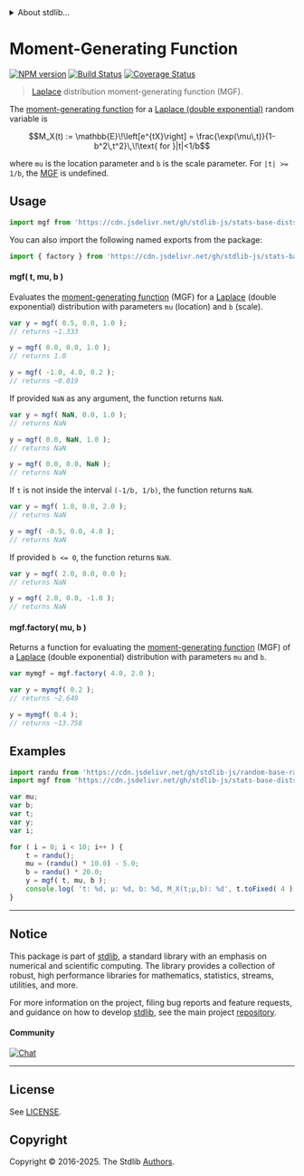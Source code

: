 <!--

@license Apache-2.0

Copyright (c) 2018 The Stdlib Authors.

Licensed under the Apache License, Version 2.0 (the "License");
you may not use this file except in compliance with the License.
You may obtain a copy of the License at

   http://www.apache.org/licenses/LICENSE-2.0

Unless required by applicable law or agreed to in writing, software
distributed under the License is distributed on an "AS IS" BASIS,
WITHOUT WARRANTIES OR CONDITIONS OF ANY KIND, either express or implied.
See the License for the specific language governing permissions and
limitations under the License.

-->


<details>
  <summary>
    About stdlib...
  </summary>
  <p>We believe in a future in which the web is a preferred environment for numerical computation. To help realize this future, we've built stdlib. stdlib is a standard library, with an emphasis on numerical and scientific computation, written in JavaScript (and C) for execution in browsers and in Node.js.</p>
  <p>The library is fully decomposable, being architected in such a way that you can swap out and mix and match APIs and functionality to cater to your exact preferences and use cases.</p>
  <p>When you use stdlib, you can be absolutely certain that you are using the most thorough, rigorous, well-written, studied, documented, tested, measured, and high-quality code out there.</p>
  <p>To join us in bringing numerical computing to the web, get started by checking us out on <a href="https://github.com/stdlib-js/stdlib">GitHub</a>, and please consider <a href="https://opencollective.com/stdlib">financially supporting stdlib</a>. We greatly appreciate your continued support!</p>
</details>

# Moment-Generating Function

[![NPM version][npm-image]][npm-url] [![Build Status][test-image]][test-url] [![Coverage Status][coverage-image]][coverage-url] <!-- [![dependencies][dependencies-image]][dependencies-url] -->

> [Laplace][laplace-distribution] distribution moment-generating function (MGF).

<!-- Section to include introductory text. Make sure to keep an empty line after the intro `section` element and another before the `/section` close. -->

<section class="intro">

The [moment-generating function][mgf] for a [Laplace (double exponential)][laplace-distribution] random variable is

<!-- <equation class="equation" label="eq:laplace_mgf_function" align="center" raw="M_X(t) := \mathbb{E}\!\left[e^{tX}\right] = \frac{\exp(\mu\,t)}{1-b^2\,t^2}\,\!\text{ for }|t|<1/b" alt="Moment-generating function (MGF) for a Laplace (double exponential) distribution."> -->

```math
M_X(t) := \mathbb{E}\!\left[e^{tX}\right] = \frac{\exp(\mu\,t)}{1-b^2\,t^2}\,\!\text{ for }|t|<1/b
```

<!-- <div class="equation" align="center" data-raw-text="M_X(t) := \mathbb{E}\!\left[e^{tX}\right] = \frac{\exp(\mu\,t)}{1-b^2\,t^2}\,\!\text{ for }|t|&lt;1/b" data-equation="eq:laplace_mgf_function">
    <img src="https://cdn.jsdelivr.net/gh/stdlib-js/stdlib@51534079fef45e990850102147e8945fb023d1d0/lib/node_modules/@stdlib/stats/base/dists/laplace/mgf/docs/img/equation_laplace_mgf_function.svg" alt="Moment-generating function (MGF) for a Laplace (double exponential) distribution.">
    <br>
</div> -->

<!-- </equation> -->

where `mu` is the location parameter and `b` is the scale parameter. For `|t| >= 1/b`, the [MGF][mgf] is undefined.

</section>

<!-- /.intro -->

<!-- Package usage documentation. -->



<section class="usage">

## Usage

```javascript
import mgf from 'https://cdn.jsdelivr.net/gh/stdlib-js/stats-base-dists-laplace-mgf@deno/mod.js';
```

You can also import the following named exports from the package:

```javascript
import { factory } from 'https://cdn.jsdelivr.net/gh/stdlib-js/stats-base-dists-laplace-mgf@deno/mod.js';
```

#### mgf( t, mu, b )

Evaluates the [moment-generating function][mgf] (MGF) for a [Laplace][laplace-distribution] (double exponential) distribution with parameters `mu` (location) and `b` (scale).

```javascript
var y = mgf( 0.5, 0.0, 1.0 );
// returns ~1.333

y = mgf( 0.0, 0.0, 1.0 );
// returns 1.0

y = mgf( -1.0, 4.0, 0.2 );
// returns ~0.019
```

If provided `NaN` as any argument, the function returns `NaN`.

```javascript
var y = mgf( NaN, 0.0, 1.0 );
// returns NaN

y = mgf( 0.0, NaN, 1.0 );
// returns NaN

y = mgf( 0.0, 0.0, NaN );
// returns NaN
```

If `t` is not inside the interval `(-1/b, 1/b)`, the function returns `NaN`.

```javascript
var y = mgf( 1.0, 0.0, 2.0 );
// returns NaN

y = mgf( -0.5, 0.0, 4.0 );
// returns NaN
```

If provided `b <= 0`, the function returns `NaN`.

```javascript
var y = mgf( 2.0, 0.0, 0.0 );
// returns NaN

y = mgf( 2.0, 0.0, -1.0 );
// returns NaN
```

#### mgf.factory( mu, b )

Returns a function for evaluating the [moment-generating function][mgf] (MGF) of a [Laplace][laplace-distribution] (double exponential) distribution with parameters `mu` and `b`.

```javascript
var mymgf = mgf.factory( 4.0, 2.0 );

var y = mymgf( 0.2 );
// returns ~2.649

y = mymgf( 0.4 );
// returns ~13.758
```

</section>

<!-- /.usage -->

<!-- Package usage notes. Make sure to keep an empty line after the `section` element and another before the `/section` close. -->

<section class="notes">

</section>

<!-- /.notes -->

<!-- Package usage examples. -->

<section class="examples">

## Examples

<!-- eslint no-undef: "error" -->

```javascript
import randu from 'https://cdn.jsdelivr.net/gh/stdlib-js/random-base-randu@deno/mod.js';
import mgf from 'https://cdn.jsdelivr.net/gh/stdlib-js/stats-base-dists-laplace-mgf@deno/mod.js';

var mu;
var b;
var t;
var y;
var i;

for ( i = 0; i < 10; i++ ) {
    t = randu();
    mu = (randu() * 10.0) - 5.0;
    b = randu() * 20.0;
    y = mgf( t, mu, b );
    console.log( 't: %d, µ: %d, b: %d, M_X(t;µ,b): %d', t.toFixed( 4 ), mu.toFixed( 4 ), b.toFixed( 4 ), y.toFixed( 4 ) );
}
```

</section>

<!-- /.examples -->

<!-- C interface documentation. -->



<!-- Section to include cited references. If references are included, add a horizontal rule *before* the section. Make sure to keep an empty line after the `section` element and another before the `/section` close. -->

<section class="references">

</section>

<!-- /.references -->

<!-- Section for related `stdlib` packages. Do not manually edit this section, as it is automatically populated. -->

<section class="related">

</section>

<!-- /.related -->

<!-- Section for all links. Make sure to keep an empty line after the `section` element and another before the `/section` close. -->


<section class="main-repo" >

* * *

## Notice

This package is part of [stdlib][stdlib], a standard library with an emphasis on numerical and scientific computing. The library provides a collection of robust, high performance libraries for mathematics, statistics, streams, utilities, and more.

For more information on the project, filing bug reports and feature requests, and guidance on how to develop [stdlib][stdlib], see the main project [repository][stdlib].

#### Community

[![Chat][chat-image]][chat-url]

---

## License

See [LICENSE][stdlib-license].


## Copyright

Copyright &copy; 2016-2025. The Stdlib [Authors][stdlib-authors].

</section>

<!-- /.stdlib -->

<!-- Section for all links. Make sure to keep an empty line after the `section` element and another before the `/section` close. -->

<section class="links">

[npm-image]: http://img.shields.io/npm/v/@stdlib/stats-base-dists-laplace-mgf.svg
[npm-url]: https://npmjs.org/package/@stdlib/stats-base-dists-laplace-mgf

[test-image]: https://github.com/stdlib-js/stats-base-dists-laplace-mgf/actions/workflows/test.yml/badge.svg?branch=main
[test-url]: https://github.com/stdlib-js/stats-base-dists-laplace-mgf/actions/workflows/test.yml?query=branch:main

[coverage-image]: https://img.shields.io/codecov/c/github/stdlib-js/stats-base-dists-laplace-mgf/main.svg
[coverage-url]: https://codecov.io/github/stdlib-js/stats-base-dists-laplace-mgf?branch=main

<!--

[dependencies-image]: https://img.shields.io/david/stdlib-js/stats-base-dists-laplace-mgf.svg
[dependencies-url]: https://david-dm.org/stdlib-js/stats-base-dists-laplace-mgf/main

-->

[chat-image]: https://img.shields.io/gitter/room/stdlib-js/stdlib.svg
[chat-url]: https://app.gitter.im/#/room/#stdlib-js_stdlib:gitter.im

[stdlib]: https://github.com/stdlib-js/stdlib

[stdlib-authors]: https://github.com/stdlib-js/stdlib/graphs/contributors

[umd]: https://github.com/umdjs/umd
[es-module]: https://developer.mozilla.org/en-US/docs/Web/JavaScript/Guide/Modules

[deno-url]: https://github.com/stdlib-js/stats-base-dists-laplace-mgf/tree/deno
[deno-readme]: https://github.com/stdlib-js/stats-base-dists-laplace-mgf/blob/deno/README.md
[umd-url]: https://github.com/stdlib-js/stats-base-dists-laplace-mgf/tree/umd
[umd-readme]: https://github.com/stdlib-js/stats-base-dists-laplace-mgf/blob/umd/README.md
[esm-url]: https://github.com/stdlib-js/stats-base-dists-laplace-mgf/tree/esm
[esm-readme]: https://github.com/stdlib-js/stats-base-dists-laplace-mgf/blob/esm/README.md
[branches-url]: https://github.com/stdlib-js/stats-base-dists-laplace-mgf/blob/main/branches.md

[stdlib-license]: https://raw.githubusercontent.com/stdlib-js/stats-base-dists-laplace-mgf/main/LICENSE

[laplace-distribution]: https://en.wikipedia.org/wiki/Laplace_distribution

[mgf]: https://en.wikipedia.org/wiki/Moment-generating_function

</section>

<!-- /.links -->
